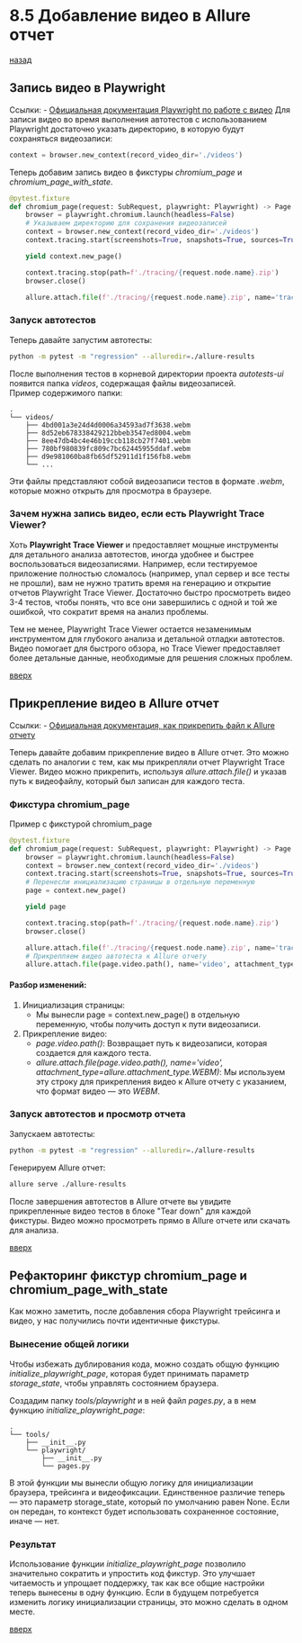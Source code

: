 # 8.5 Добавление видео в Allure отчет
[назад](../readme.md)

## Запись видео в Playwright

Ссылки:
    - [Официальная документация Playwright по работе с видео](https://playwright.dev/python/docs/videos)
Для записи видео во время выполнения автотестов с использованием Playwright достаточно указать директорию, в которую будут сохраняться видеозаписи:
```python
context = browser.new_context(record_video_dir='./videos')
```

Теперь добавим запись видео в фикстуры *chromium_page* и *chromium_page_with_state*.
```python
@pytest.fixture
def chromium_page(request: SubRequest, playwright: Playwright) -> Page:
    browser = playwright.chromium.launch(headless=False)
    # Указываем директорию для сохранения видеозаписей
    context = browser.new_context(record_video_dir='./videos')
    context.tracing.start(screenshots=True, snapshots=True, sources=True)

    yield context.new_page()

    context.tracing.stop(path=f'./tracing/{request.node.name}.zip')
    browser.close()

    allure.attach.file(f'./tracing/{request.node.name}.zip', name='trace', extension='zip')
```

### Запуск автотестов
Теперь давайте запустим автотесты:
```sh
python -m pytest -m "regression" --alluredir=./allure-results
```
После выполнения тестов в корневой директории проекта *autotests-ui* появится папка *videos*, содержащая файлы видеозаписей.  
Пример содержимого папки:
```
.
└── videos/
    ├── 4bd001a3e24d4d0006a34593ad7f3638.webm
    ├── 8d52eb678338429212bbeb3547ed8004.webm
    ├── 8ee47db4bc4e46b19ccb118cb27f7401.webm
    ├── 780bf980839fc809c7bc62445955ddaf.webm
    ├── d9e981060ba8fb65df52911d1f156fb8.webm
    └── ...
```
Эти файлы представляют собой видеозаписи тестов в формате *.webm*, которые можно открыть для просмотра в браузере.

### Зачем нужна запись видео, если есть Playwright Trace Viewer?
Хоть **Playwright Trace Viewer** и предоставляет мощные инструменты для детального анализа автотестов, иногда удобнее и быстрее воспользоваться видеозаписями. Например, если тестируемое приложение полностью сломалось (например, упал сервер и все тесты не прошли), вам не нужно тратить время на генерацию и открытие отчетов Playwright Trace Viewer. Достаточно быстро просмотреть видео 3-4 тестов, чтобы понять, что все они завершились с одной и той же ошибкой, что сократит время на анализ проблемы.

Тем не менее, Playwright Trace Viewer остается незаменимым инструментом для глубокого анализа и детальной отладки автотестов. Видео помогает для быстрого обзора, но Trace Viewer предоставляет более детальные данные, необходимые для решения сложных проблем.

[вверх](#85-добавление-видео-в-allure-отчет)


## Прикрепление видео в Allure отчет

Ссылки:
    - [Официальная документация, как прикрепить файл к Allure отчету](https://allurereport.org/docs/pytest/#attach-screenshots-and-other-files)

Теперь давайте добавим прикрепление видео в Allure отчет. Это можно сделать по аналогии с тем, как мы прикрепляли отчет Playwright Trace Viewer. Видео можно прикрепить, используя *allure.attach.file()* и указав путь к видеофайлу, который был записан для каждого теста.

### Фикстура chromium_page
Пример с фикстурой chromium_page
```python
@pytest.fixture
def chromium_page(request: SubRequest, playwright: Playwright) -> Page:
    browser = playwright.chromium.launch(headless=False)
    context = browser.new_context(record_video_dir='./videos')
    context.tracing.start(screenshots=True, snapshots=True, sources=True)
    # Перенесли инициализацию страницы в отдельную переменную
    page = context.new_page()

    yield page

    context.tracing.stop(path=f'./tracing/{request.node.name}.zip')
    browser.close()

    allure.attach.file(f'./tracing/{request.node.name}.zip', name='trace', extension='zip')
    # Прикрепляем видео автотеста к Allure отчету
    allure.attach.file(page.video.path(), name='video', attachment_type=allure.attachment_type.WEBM)
```

#### Разбор изменений:
1. Инициализация страницы:
    - Мы вынесли page = context.new_page() в отдельную переменную, чтобы получить доступ к пути видеозаписи.
2. Прикрепление видео:
    - *page.video.path()*: Возвращает путь к видеозаписи, которая создается для каждого теста.
    - *allure.attach.file(page.video.path(), name='video', attachment_type=allure.attachment_type.WEBM)*: Мы используем эту строку для прикрепления видео к Allure отчету с указанием, что формат видео — это *WEBM*.

### Запуск автотестов и просмотр отчета
Запускаем автотесты:
```sh
python -m pytest -m "regression" --alluredir=./allure-results
```
                  
Генерируем Allure отчет:
```sh
allure serve ./allure-results
```                  
После завершения автотестов в Allure отчете вы увидите прикрепленные видео тестов в блоке "Tear down" для каждой фикстуры. Видео можно просмотреть прямо в Allure отчете или скачать для анализа.

[вверх](#85-добавление-видео-в-allure-отчет)


## Рефакторинг фикстур chromium_page и chromium_page_with_state

Как можно заметить, после добавления сбора Playwright трейсинга и видео, у нас получились почти идентичные фикстуры.

### Вынесение общей логики
Чтобы избежать дублирования кода, можно создать общую функцию *initialize_playwright_page*, которая будет принимать параметр *storage_state*, чтобы управлять состоянием браузера.

Создадим папку *tools/playwright* и в ней файл *pages.py*, а в нем функцию *initialize_playwright_page*:
```
.
└── tools/
    ├── __init__.py
    └── playwright/
        ├── __init__.py
        └── pages.py
```

В этой функции мы вынесли общую логику для инициализации браузера, трейсинга и видеофиксации. Единственное различие теперь — это параметр storage_state, который по умолчанию равен None. Если он передан, то контекст будет использовать сохраненное состояние, иначе — нет.

### Результат
Использование функции *initialize_playwright_page* позволило значительно сократить и упростить код фикстур. Это улучшает читаемость и упрощает поддержку, так как все общие настройки теперь вынесены в одну функцию. Если в будущем потребуется изменить логику инициализации страницы, это можно сделать в одном месте.

[вверх](#85-добавление-видео-в-allure-отчет)